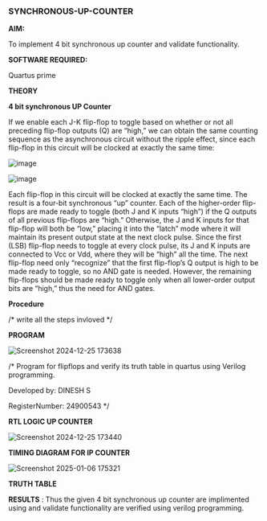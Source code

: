 ### SYNCHRONOUS-UP-COUNTER

**AIM:**

To implement 4 bit synchronous up counter and validate functionality.

**SOFTWARE REQUIRED:**

Quartus prime

**THEORY**

**4 bit synchronous UP Counter**

If we enable each J-K flip-flop to toggle based on whether or not all preceding flip-flop outputs (Q) are “high,” we can obtain the same counting sequence as the asynchronous circuit without the ripple effect, since each flip-flop in this circuit will be clocked at exactly the same time:

![image](https://github.com/naavaneetha/SYNCHRONOUS-UP-COUNTER/assets/154305477/d5db3fa0-e413-404c-b80e-b2f39d82e7e8)


![image](https://github.com/naavaneetha/SYNCHRONOUS-UP-COUNTER/assets/154305477/52cb61eb-d04b-442d-810c-31185a68410b)

Each flip-flop in this circuit will be clocked at exactly the same time.
The result is a four-bit synchronous “up” counter. Each of the higher-order flip-flops are made ready to toggle (both J and K inputs “high”) if the Q outputs of all previous flip-flops are “high.”
Otherwise, the J and K inputs for that flip-flop will both be “low,” placing it into the “latch” mode where it will maintain its present output state at the next clock pulse.
Since the first (LSB) flip-flop needs to toggle at every clock pulse, its J and K inputs are connected to Vcc or Vdd, where they will be “high” all the time.
The next flip-flop need only “recognize” that the first flip-flop’s Q output is high to be made ready to toggle, so no AND gate is needed.
However, the remaining flip-flops should be made ready to toggle only when all lower-order output bits are “high,” thus the need for AND gates.

**Procedure**

/* write all the steps invloved */

**PROGRAM**

![Screenshot 2024-12-25 173638](https://github.com/user-attachments/assets/04e97986-cd3b-49c8-9fc7-1c0c70ca1c8f)

/* Program for flipflops and verify its truth table in quartus using Verilog programming. 

Developed by: DINESH S

RegisterNumber: 24900543
*/

**RTL LOGIC UP COUNTER**

![Screenshot 2024-12-25 173440](https://github.com/user-attachments/assets/003210ef-15fe-47b0-9871-2415e76ba3dd)

**TIMING DIAGRAM FOR IP COUNTER**


![Screenshot 2025-01-06 175321](https://github.com/user-attachments/assets/7f6b0f48-3daa-4166-af75-492fbc17e740)


**TRUTH TABLE**



**RESULTS** :
Thus the given 4 bit synchronous up counter are implimented using and validate functionality are verified using verilog programming.
